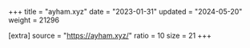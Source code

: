+++
title = "ayham.xyz"
date = "2023-01-31"
updated = "2024-05-20"
weight = 21296

[extra]
source = "https://ayham.xyz/"
ratio = 10
size = 21
+++
